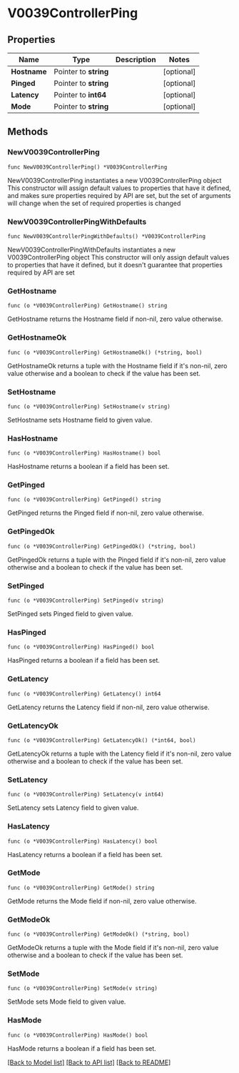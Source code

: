 # V0039ControllerPing

## Properties

Name | Type | Description | Notes
------------ | ------------- | ------------- | -------------
**Hostname** | Pointer to **string** |  | [optional] 
**Pinged** | Pointer to **string** |  | [optional] 
**Latency** | Pointer to **int64** |  | [optional] 
**Mode** | Pointer to **string** |  | [optional] 

## Methods

### NewV0039ControllerPing

`func NewV0039ControllerPing() *V0039ControllerPing`

NewV0039ControllerPing instantiates a new V0039ControllerPing object
This constructor will assign default values to properties that have it defined,
and makes sure properties required by API are set, but the set of arguments
will change when the set of required properties is changed

### NewV0039ControllerPingWithDefaults

`func NewV0039ControllerPingWithDefaults() *V0039ControllerPing`

NewV0039ControllerPingWithDefaults instantiates a new V0039ControllerPing object
This constructor will only assign default values to properties that have it defined,
but it doesn't guarantee that properties required by API are set

### GetHostname

`func (o *V0039ControllerPing) GetHostname() string`

GetHostname returns the Hostname field if non-nil, zero value otherwise.

### GetHostnameOk

`func (o *V0039ControllerPing) GetHostnameOk() (*string, bool)`

GetHostnameOk returns a tuple with the Hostname field if it's non-nil, zero value otherwise
and a boolean to check if the value has been set.

### SetHostname

`func (o *V0039ControllerPing) SetHostname(v string)`

SetHostname sets Hostname field to given value.

### HasHostname

`func (o *V0039ControllerPing) HasHostname() bool`

HasHostname returns a boolean if a field has been set.

### GetPinged

`func (o *V0039ControllerPing) GetPinged() string`

GetPinged returns the Pinged field if non-nil, zero value otherwise.

### GetPingedOk

`func (o *V0039ControllerPing) GetPingedOk() (*string, bool)`

GetPingedOk returns a tuple with the Pinged field if it's non-nil, zero value otherwise
and a boolean to check if the value has been set.

### SetPinged

`func (o *V0039ControllerPing) SetPinged(v string)`

SetPinged sets Pinged field to given value.

### HasPinged

`func (o *V0039ControllerPing) HasPinged() bool`

HasPinged returns a boolean if a field has been set.

### GetLatency

`func (o *V0039ControllerPing) GetLatency() int64`

GetLatency returns the Latency field if non-nil, zero value otherwise.

### GetLatencyOk

`func (o *V0039ControllerPing) GetLatencyOk() (*int64, bool)`

GetLatencyOk returns a tuple with the Latency field if it's non-nil, zero value otherwise
and a boolean to check if the value has been set.

### SetLatency

`func (o *V0039ControllerPing) SetLatency(v int64)`

SetLatency sets Latency field to given value.

### HasLatency

`func (o *V0039ControllerPing) HasLatency() bool`

HasLatency returns a boolean if a field has been set.

### GetMode

`func (o *V0039ControllerPing) GetMode() string`

GetMode returns the Mode field if non-nil, zero value otherwise.

### GetModeOk

`func (o *V0039ControllerPing) GetModeOk() (*string, bool)`

GetModeOk returns a tuple with the Mode field if it's non-nil, zero value otherwise
and a boolean to check if the value has been set.

### SetMode

`func (o *V0039ControllerPing) SetMode(v string)`

SetMode sets Mode field to given value.

### HasMode

`func (o *V0039ControllerPing) HasMode() bool`

HasMode returns a boolean if a field has been set.


[[Back to Model list]](../README.md#documentation-for-models) [[Back to API list]](../README.md#documentation-for-api-endpoints) [[Back to README]](../README.md)


